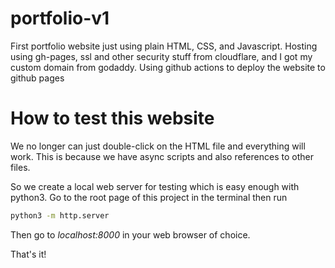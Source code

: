 # portfolio-v1

First portfolio website just using plain HTML, CSS, and Javascript. Hosting using gh-pages, ssl and other security stuff from cloudflare,
and I got my custom domain from godaddy. Using github actions to deploy the website to github pages


# How to test this website

We no longer can just double-click on the HTML file and everything will work. This is because we have async scripts and also references to other files.

So we create a local web server for testing which is easy enough with python3. Go to the root page of this project in the terminal then run
```bash title='python3 webserver'
python3 -m http.server
```

Then go to *localhost:8000* in your web browser of choice.

That's it!
